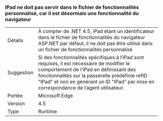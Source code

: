 ### <a name="ipad-should-not-be-used-in-custom-capabilities-file-because-it-is-now-a-browser-capability"></a>IPad ne doit pas servir dans le fichier de fonctionnalités personnalisé, car il est désormais une fonctionnalité du navigateur

|   |   |
|---|---|
|Détails|À compter de .NET 4.5, iPad étant un identificateur dans le fichier de fonctionnalités du navigateur ASP.NET par défaut, il ne doit pas être utilisé dans un fichier de fonctionnalités personnalisé|
|Suggestion|Si des fonctionnalités spécifiques à l’iPad sont requises, il est nécessaire de modifier le comportement de l’iPad en définissant des fonctionnalités sur la passerelle prédéfinie refID &quot;IPad&quot; et non en générant un ID &quot;IPad&quot; par mise en correspondance de l’agent utilisateur.|
|Portée|Microsoft Edge|
|Version|4.5|
|Type|Runtime|

